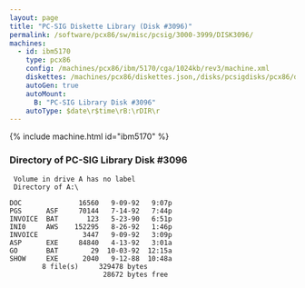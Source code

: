 ```yaml
---
layout: page
title: "PC-SIG Diskette Library (Disk #3096)"
permalink: /software/pcx86/sw/misc/pcsig/3000-3999/DISK3096/
machines:
  - id: ibm5170
    type: pcx86
    config: /machines/pcx86/ibm/5170/cga/1024kb/rev3/machine.xml
    diskettes: /machines/pcx86/diskettes.json,/disks/pcsigdisks/pcx86/diskettes.json
    autoGen: true
    autoMount:
      B: "PC-SIG Library Disk #3096"
    autoType: $date\r$time\rB:\rDIR\r
---
```


{% include machine.html id="ibm5170" %}

### Directory of PC-SIG Library Disk #3096

     Volume in drive A has no label
     Directory of A:\

    DOC              16560   9-09-92   9:07p
    PGS      ASF     70144   7-14-92   7:44p
    INVOICE  BAT       123   5-23-90   6:51p
    INI0     AWS    152295   8-26-92   1:46p
    INVOICE           3447   9-09-92   3:09p
    ASP      EXE     84840   4-13-92   3:01a
    GO       BAT        29  10-03-92  12:15a
    SHOW     EXE      2040   9-12-88  10:48a
            8 file(s)     329478 bytes
                           28672 bytes free
